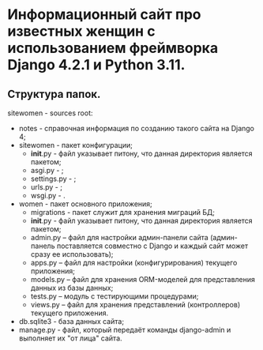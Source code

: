 # Информационный сайт про известных женщин с использованием фреймворка Django 4.2.1 и Python 3.11.
## Структура папок.
sitewomen - sources root:
- notes - справочная информация по созданию такого сайта на Django 4;
- sitewomen - пакет конфигурации;
    - __init__.py - файл указывает питону, что данная директория является пакетом;
    - asgi.py - ;
    - settings.py - ;
    - urls.py - ;
    - wsgi.py - .
- women - пакет основного приложения;
    - migrations - пакет служит для хранения миграций БД;
    - __init__.py - файл указывает питону, что данная директория является пакетом;
    - admin.py – файл для настройки админ-панели сайта (админ-панель поставляется совместно с Django и каждый сайт может сразу ее использовать);
    - apps.py – файл для настройки (конфигурирования) текущего приложения;
    - models.py – файл для хранения ORM-моделей для представления данных из базы данных;
    - tests.py – модуль с тестирующими процедурами;
    - views.py – файл для хранения представлений (контроллеров) текущего приложения. 
- db.sqlite3 - база данных сайта;
- manage.py - файл, который передаёт команды django-admin и выполняет их "от лица" сайта.